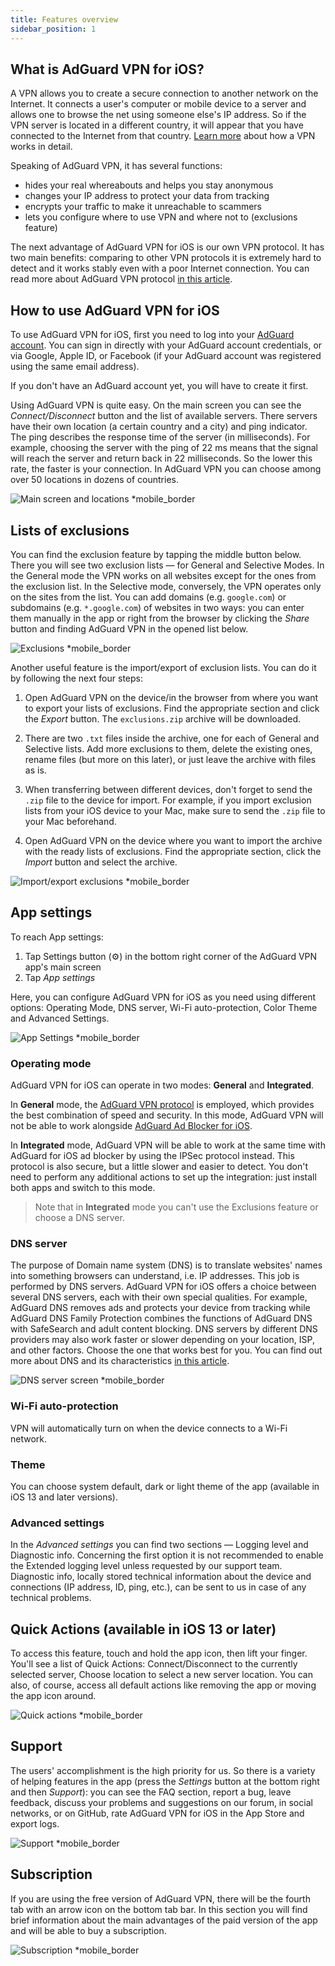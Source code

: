 ```yaml
---
title: Features overview
sidebar_position: 1
---
```


## What is AdGuard VPN for iOS?

A VPN allows you to create a secure connection to another network on the Internet. It connects a user's computer or mobile device to a server and allows one to browse the net using someone else's IP address. So if the VPN server is located in a different country, it will appear that you have connected to the Internet from that country. [Learn more](/general/how-vpn-works.mdx) about how a VPN works in detail.

Speaking of AdGuard VPN, it has several functions:

- hides your real whereabouts and helps you stay anonymous
- changes your IP address to protect your data from tracking
- encrypts your traffic to make it unreachable to scammers
- lets you configure where to use VPN and where not to (exclusions feature)

The next advantage of AdGuard VPN for iOS is our own VPN protocol. It has two main benefits: comparing to other VPN protocols it is extremely hard to detect and it works stably even with a poor Internet connection. You can read more about AdGuard VPN protocol [in this article](../general/adguard-vpn-protocol.mdx).

## How to use AdGuard VPN for iOS

To use AdGuard VPN for iOS, first you need to log into your [AdGuard account](https://my.adguard.com/). You can sign in directly with your AdGuard account credentials, or via Google, Apple ID, or Facebook (if your AdGuard account was registered using the same email address).

If you don't have an AdGuard account yet, you will have to create it first.

Using AdGuard VPN is quite easy. On the main screen you can see the *Connect/Disconnect* button and the list of available servers. There servers have their own location (a certain country and a city) and ping indicator. The ping describes the response time of the server (in milliseconds). For example, choosing the server with the ping of 22 ms means that the signal will reach the server and return back in 22 milliseconds. So the lower this rate, the faster is your connection. In AdGuard VPN you can choose among over 50 locations in dozens of countries.

![Main screen and locations *mobile_border](https://cdn.adguardvpn.com/content/kb/vpn/ios/1.png?123)

## Lists of exclusions

You can find the exclusion feature by tapping the middle button below. There you will see two exclusion lists — for General and Selective Modes. In the General mode the VPN works on all websites except for the ones from the exclusion list. In the Selective mode, conversely, the VPN operates only on the sites from the list. You can add domains (e.g. `google.com`) or subdomains (e.g. `*.google.com`) of websites in two ways: you can enter them manually in the app or right from the browser by clicking the *Share* button and finding AdGuard VPN in the opened list below.

![Exclusions *mobile_border](https://cdn.adguardvpn.com/content/kb/vpn/ios/2.png?123)

Another useful feature is the import/export of exclusion lists. You can do it by following the next four steps:

1. Open AdGuard VPN on the device/in the browser from where you want to export your lists of exclusions. Find the appropriate section and click the *Export* button. The `exclusions.zip` archive will be downloaded.

2. There are two `.txt` files inside the archive, one for each of General and Selective lists. Add more exclusions to them, delete the existing ones, rename files (but more on this later), or just leave the archive with files as is.

3. When transferring between different devices, don't forget to send the `.zip` file to the device for import. For example, if you import exclusion lists from your iOS device to your Mac, make sure to send the `.zip` file to your Mac beforehand.

4. Open AdGuard VPN on the device where you want to import the archive with the ready lists of exclusions. Find the appropriate section, click the *Import* button and select the archive.

![Import/export exclusions *mobile_border](https://cdn.adguardvpn.com/content/kb/vpn/ios/import-export-exclusions.png)

## App settings

To reach App settings:

1. Tap Settings button (⚙) in the bottom right corner of the AdGuard VPN app's main screen
2. Tap *App settings*

Here, you can configure AdGuard VPN for iOS as you need using different options: Operating Mode, DNS server, Wi-Fi auto-protection, Color Theme and Advanced Settings.

![App Settings *mobile_border](https://cdn.adguardvpn.com/content/kb/vpn/ios/app-settings.png)

### Operating mode

AdGuard VPN for iOS can operate in two modes: **General** and **Integrated**.

In **General** mode, the [AdGuard VPN protocol](../general/adguard-vpn-protocol.mdx) is employed, which provides the best combination of speed and security. In this mode, AdGuard VPN will not be able to work alongside [AdGuard Ad Blocker for iOS](https://adguard.com/kb/adguard-for-ios/overview/).

In **Integrated** mode, AdGuard VPN will be able to work at the same time with AdGuard for iOS ad blocker by using the IPSec protocol instead. This protocol is also secure, but a little slower and easier to detect. You don't need to perform any additional actions to set up the integration: just install both apps and switch to this mode.

>Note that in **Integrated** mode you can't use the Exclusions feature or choose a DNS server.

### DNS server

The purpose of Domain name system (DNS) is to translate websites' names into something browsers can understand, i.e. IP addresses. This job is performed by DNS servers. AdGuard VPN for iOS offers a choice between several DNS servers, each with their own special qualities. For example, AdGuard DNS removes ads and protects your device from tracking while AdGuard DNS Family Protection combines the functions of AdGuard DNS with SafeSearch and adult content blocking. DNS servers by different DNS providers may also work faster or slower depending on your location, ISP, and other factors. Choose the one that works best for you. You can find out more about DNS and its characteristics [in this article](https://adguard-dns.io/kb/general/dns-filtering/#what-is-dns).

![DNS server screen *mobile_border](https://cdn.adguardvpn.com/content/kb/vpn/ios/dns-server.png)

### Wi-Fi auto-protection

VPN will automatically turn on when the device connects to a Wi-Fi network.

### Theme

You can choose system default, dark or light theme of the app (available in iOS 13 and later versions).

### Advanced settings

In the *Advanced settings* you can find two sections — Logging level and Diagnostic info. Concerning the first option it is not recommended to enable the Extended logging level unless requested by our support team. Diagnostic info, locally stored technical information about the device and connections (IP address, ID, ping, etc.), can be sent to us in case of any technical problems.

## Quick Actions (available in iOS 13 or later)

To access this feature, touch and hold the app icon, then lift your finger. You'll see a list of Quick Actions: Connect/Disconnect to the currently selected server, Choose location to select a new server location. You can also, of course, access all default actions like removing the app or moving the app icon around.

![Quick actions *mobile_border](https://cdn.adguardvpn.com/content/kb/vpn/ios/quick-actions.png)

## Support

The users' accomplishment is the high priority for us. So there is a variety of helping features in the app (press the *Settings* button at the bottom right and then *Support*): you can see the FAQ section, report a bug, leave feedback, discuss your problems and suggestions on our forum, in social networks, or on GitHub, rate AdGuard VPN for iOS in the App Store and export logs.

![Support *mobile_border](https://cdn.adguardvpn.com/content/kb/vpn/ios/support.png)

## Subscription

If you are using the free version of AdGuard VPN, there will be the fourth tab with an arrow icon on the bottom tab bar. In this section you will find brief information about the main advantages of the paid version of the app and will be able to buy a subscription.

![Subscription *mobile_border](https://cdn.adguardvpn.com/content/kb/vpn/ios/subscription_en.png)

